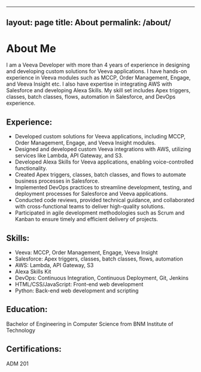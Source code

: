 
---
layout: page
title: About
permalink: /about/
---

# About Me

I am a Veeva Developer with more than 4 years of experience in designing and developing custom solutions for Veeva applications. I have hands-on experience in Veeva modules such as MCCP, Order Management, Engage, and Veeva Insight etc. I also have expertise in integrating AWS with Salesforce and developing Alexa Skills. My skill set includes Apex triggers, classes, batch classes, flows, automation in Salesforce, and DevOps experience.

## Experience:

- Developed custom solutions for Veeva applications, including MCCP, Order Management, Engage, and Veeva Insight modules.
- Designed and developed custom Veeva integrations with AWS, utilizing services like Lambda, API Gateway, and S3.
- Developed Alexa Skills for Veeva applications, enabling voice-controlled functionality.
- Created Apex triggers, classes, batch classes, and flows to automate business processes in Salesforce.
- Implemented DevOps practices to streamline development, testing, and deployment processes for Salesforce and Veeva applications.
- Conducted code reviews, provided technical guidance, and collaborated with cross-functional teams to deliver high-quality solutions.
- Participated in agile development methodologies such as Scrum and Kanban to ensure timely and efficient delivery of projects.

## Skills:

- Veeva: MCCP, Order Management, Engage, Veeva Insight
- Salesforce: Apex triggers, classes, batch classes, flows, automation
- AWS: Lambda, API Gateway, S3
- Alexa Skills Kit
- DevOps: Continuous Integration, Continuous Deployment, Git, Jenkins
- HTML/CSS/JavaScript: Front-end web development
- Python: Back-end web development and scripting

## Education:

Bachelor of Engineering in Computer Science from BNM Institute of Technology

## Certifications:

ADM 201
